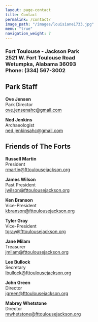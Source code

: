 ```yaml
---
layout: page-contact
title: Contact
permalink: /contact/
image_path: "/images/louisiane1733.jpg"
menu: "true"
navigation_weight: 7
---
```


<h3 class="text-center">Fort Toulouse - Jackson Park <br />2521 W. Fort Toulouse Road<br />Wetumpka, Alabama 36093<br/>Phone: (334) 567-3002</h3>

## Park Staff
**Ove Jensen**  
Park Director  
[ ove.jensenahc@gmail.com][1]

**Ned Jenkins**     
Archaeologist     
[ ned.jenkinsahc@gmail.com][2]


## Friends of The Forts
**Russell Martin**  
President   
[rmartin@fttoulousejackson.org](mailto:rmartin@fttoulousejackson.org)

**James Wilson**  
Past President    
[jwilson@fttoulousejackson.org](mailto:jwilson@fttoulousejackson.org)

**Ken Branson**  
Vice-President    
[kbranson@fttoulousejackson.org](mailto:kbranson@fttoulousejackson.org)

**Tyler Gray**  
Vice-President    
[tgray@fttoulousejackson.org](mailto:tgray@fttoulousejackson.org)

**Jane Milam**  
Treasurer   
[jmilam@fttoulousejackson.org](mailto:jmilam@fttoulousejackson.org)

**Lee Bullock**  
Secretary   
[lbullock@fttoulousejackson.org](mailto:lbullock@fttoulousejackson.org)

**John Green**    
Director    
[jgreen@fttoulousejackson.org](mailto:jgreen@fttoulousejackson.org)

**Mabrey Whetstone**  
Director    
[mwhetstone@fttoulousejackson.org](mailto:mwhetstone@fttoulousejackson.org)


[1]: mailto:ove.jensenahc@gmail.com
[2]: mailto:ned.jenkinsahc@gmail.com
